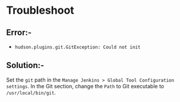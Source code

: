 # Troubleshoot

## Error:-

* `hudson.plugins.git.GitException: Could not init`

## Solution:-

Set the `git` path in the `Manage Jenkins > Global Tool Configuration settings`. In the Git section, change the `Path` to Git executable to `/usr/local/bin/git`.
